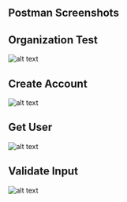 ## Postman Screenshots

## Organization Test
![alt text](https://github.com/vishalt1295/WebAPI/blob/main/OrganizationTest.png)

## Create Account
![alt text](https://github.com/vishalt1295/WebAPI/blob/main/CreateAccount.png)

## Get User
![alt text](https://github.com/vishalt1295/WebAPI/blob/main/Postman%20UserTest.png)

## Validate Input
![alt text](https://github.com/vishalt1295/WebAPI/blob/main/UserTest%202.png)
